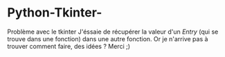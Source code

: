 # Python-Tkinter-
Problème avec le tkinter
J'éssaie de récupérer la valeur d'un _Entry_ (qui se trouve dans une fonction) dans une autre fonction.
Or je n'arrive pas à trouver comment faire, des idées ?
Merci ;)
